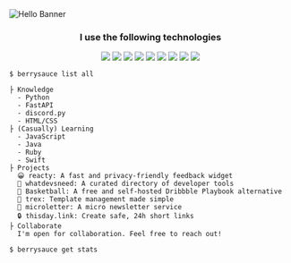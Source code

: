 <img src="https://cdn.berrysauce.me/assets/github-profile-banner.png" alt="Hello Banner">
<h3 align=center>I use the following technologies</h3>
<p align=center>
  <img src="https://img.shields.io/badge/Python-FFD43B?style=for-the-badge&logo=python&logoColor=blue">
  <img src="https://img.shields.io/badge/Ruby-CC342D?style=for-the-badge&logo=ruby&logoColor=white">
  <img src="https://img.shields.io/badge/fastapi-109989?style=for-the-badge&logo=FASTAPI&logoColor=white">
  <img src="https://img.shields.io/badge/JavaScript-323330?style=for-the-badge&logo=javascript&logoColor=F7DF1E">
  <img src="https://img.shields.io/badge/json-5E5C5C?style=for-the-badge&logo=json&logoColor=white">
  <img src="https://img.shields.io/badge/JWT-000000?style=for-the-badge&logo=JSON%20web%20tokens&logoColor=white">
  <img src="https://img.shields.io/badge/Jupyter-F37626.svg?&style=for-the-badge&logo=Jupyter&logoColor=white">
  <img src="https://img.shields.io/badge/HTML5-E34F26?style=for-the-badge&logo=html5&logoColor=white">
  <img src="https://img.shields.io/badge/CSS3-1572B6?style=for-the-badge&logo=css3&logoColor=white">
  <br>
</p>

```
$ berrysauce list all

├ Knowledge
  - Python
  - FastAPI
  - discord.py
  - HTML/CSS
├ (Casually) Learning
  - JavaScript
  - Java
  - Ruby
  - Swift
├ Projects
  😀 reacty: A fast and privacy-friendly feedback widget
  🧰 whatdevsneed: A curated directory of developer tools
  🏀 Basketball: A free and self-hosted Dribbble Playbook alternative
  🦖 trex: Template management made simple
  📨 microletter: A micro newsletter service
  🔒 thisday.link: Create safe, 24h short links
├ Collaborate
  I'm open for collaboration. Feel free to reach out!

$ berrysauce get stats
```


